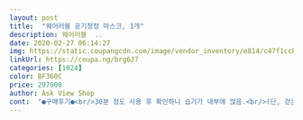 ```yaml
---
layout: post 
title:  "웨어러블 공기청정 마스크, 1개" 
description: 웨어러블  ..
date: 2020-02-27 06:14:27 
img: https://static.coupangcdn.com/image/vendor_inventory/e814/c47f1ccb9a98c6e767a0747ece2e77b3ce6d20c7eab8c6e5a3d895341419.JPG 
linkUrl: https://coupa.ng/brg6J7 
categories: [1024] 
color: BF360C 
price: 297000 
author: Ask View Shop 
cont:  "●구매후기●<br/>30분 정도 사용 후 확인하니 습기가 내부에 많음.<br/>(단, 걷는 정도로는 얼굴에 묻지 않음)<br/>[단점]<br/>[사람에 따라.<br/>.<br/>]<br/>[장점]<br/>걷는 것 정도는 상관 없으나 가볍게 뛰거나 땀이 나면 실리콘과 피부 사이에 물이 생겨서 마스크가 계속 미끄러짐.<br/><br/>구매 이유 : 30분 정도의 도보 출퇴근을 위하여<br/>귀를 밴드의 구멍으로 꺼내지 않고 머리를 높이 묶은 뒤 그 뒤에 밴드를 얹듯이 고정하면 귀가 아프지 않음.<br/><br/>그리고 소형 펜으로 정화된 공기를 불어넣어 줘서 완벽하게 밀착됐음에도 숨쉬기가 아주 편했고, 저같은 안경 쓴 사람은 서리가 끼지 않아 좋았습니다.<br/> 며칠 착용해보니 가볍게 걷거나 일반 생활할 때는 1단계로 충분하고, 좀 빠르게 걷거나 골프연습할 때는 2단계가 좋았습니다.<br/> 3단계가 필요할까 싶지만 자전거를 타거나 조깅을 할 때는 필요할 것도 같네요~<br/>다른 사람들이 많이 쳐다봄.<br/><br/>단단히 고정해야 밀착됨.<br/>(볼 살 살짝 아픔 + 마스크 자국)<br/>달릴 때에도 마스크가 흔들리지 않고 밀착되게 고정하려면 밴드를 단단히 당겨야 할 듯 함.<br/> 살이 아플정도로 꽉 조이지 않으면 빠른 걸음에도 흘러내림.<br/><br/>마스크 구매의 어려움이 훨씬 덜함.<br/><br/>마스크 착용 후 원활한 대화는 불가능하나 큰 소리로 이야기 하면 의사소통 가능함.<br/><br/>머리를 묶으면 그 위로 밴드를 걸쳐 흘러내리지 않게 착용할 수 있어 착용할만 함.<br/> 머리 푸는 순간 바로 흘러내림.<br/><br/>머리를 묶지 않고 그냥 메뉴얼대로 착용시 흘러내림.<br/> 매우 흘러내림.<br/><br/>메뉴얼대로 착용시 매우 귀가 아픔.<br/><br/>밴드가 마스크 본품의 아래쪽 위주로 잡아주어 위쪽이 살짝 뜸.<br/><br/>생각보다 마스크가 무거움.<br/><br/>숨쉬기 편함.<br/><br/>습기가 많이 차서 매일 닦아주는 편이 위생적일듯 함.<br/><br/>실리콘 마스크가 남성 기준인듯.<br/> 너무 커서 밀착이 어려움.<br/><br/>실리콘을 씻을 수 있음.<br/><br/>실리콘이 피부에 밀착되면서 생기는 자극이 있음.<br/><br/>아침에 빠른 걸음으로 움직이니 외부 배기구 구멍아래로 물이 흥건히 맺힘.<br/><br/>입쪽에 실리콘 마감부분의 돌기가 닿음.<br/> 아프진 않으나 신경쓰임.<br/><br/>잠깐 정도는 팬을 작동시키지 않고 쓸 수 있음.<br/><br/>주의사항 : 배기구쪽에는 필터가 없음.<br/> 타인에게 바이러스를 전달하지 않는 용도로는 전혀 쓸 수 없음.<br/> 착용자만 보호 가능.<br/><br/>지인 말대로 실리콘과 밴드로 마스크를 얼굴에 잘 밀착시켜 모든 마스크에서 나타나는 틈새로 인한 미세먼지 유입이 전혀 없었습니다.<br/><br/>지인(관련 전문가) 추천으로 구매했습니다.<br/><br/>착용(+ 밀착)이 힘들다보니 편의점 등에 들리거나 잠깐 뭘 먹으려 할 때에도 벗을 수 없음.<br/><br/>참 구매 전에 걱정했던 무게는 아주 가벼워서 흘러내릴 염려가 전혀 없었습니다.<br/><br/>코로나로 인하여 심각한상황이라 직업상 매일 이집저집 다녀야하는데 마스크는 구하기힘들고 안경때문에 입김이서려 너무 불편하고 그래서 반영구적이기도 하고해서 구입했는데 안경 쓰고 사용하기에 딱인거 같습니다 단점은 제가 머리가 짧아서 마스크 착용하면 잘 흘러내리고 무게도 만만치 않아요 화장안한 맨얼굴엔 흡착이 완벽하게 되어서 숨쉬기도 편하고 좋아요 귀에거는 걸이가 흘러내리지 않는방법을 연구해야할듯.<br/> 그래서 별하나 뺐어요~<br/>팬 소음이 생각보다 어느정도 있음.<br/> 차도를 따라 걸어서 크게 신경쓰이지 않았음.<br/><br/>필터 틈이 완벽히 막히지 않음.<br/><br/>필터만 교체하면 반영구적 사용이 가능할 듯 함.<br/><br/>" 
---
```

